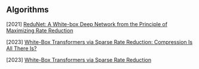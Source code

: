 ## Algorithms

[2021] [ReduNet: A White-box Deep Network from the Principle of Maximizing Rate Reduction](https://arxiv.org/abs/2105.10446)

[2023] [White-Box Transformers via Sparse Rate Reduction: Compression Is All There Is?](https://arxiv.org/abs/2311.13110)

[2023] [White-Box Transformers via Sparse Rate Reduction](https://arxiv.org/abs/2306.01129)
